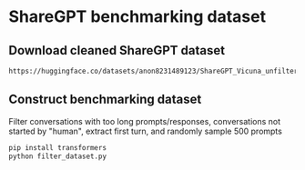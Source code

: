 # ShareGPT benchmarking dataset

## Download cleaned ShareGPT dataset

```sh
https://huggingface.co/datasets/anon8231489123/ShareGPT_Vicuna_unfiltered/resolve/main/ShareGPT_V3_unfiltered_cleaned_split.json
```

## Construct benchmarking dataset

Filter conversations with too long prompts/responses, conversations not started by "human", extract first turn, and randomly sample 500 prompts

```sh
pip install transformers
python filter_dataset.py
```
